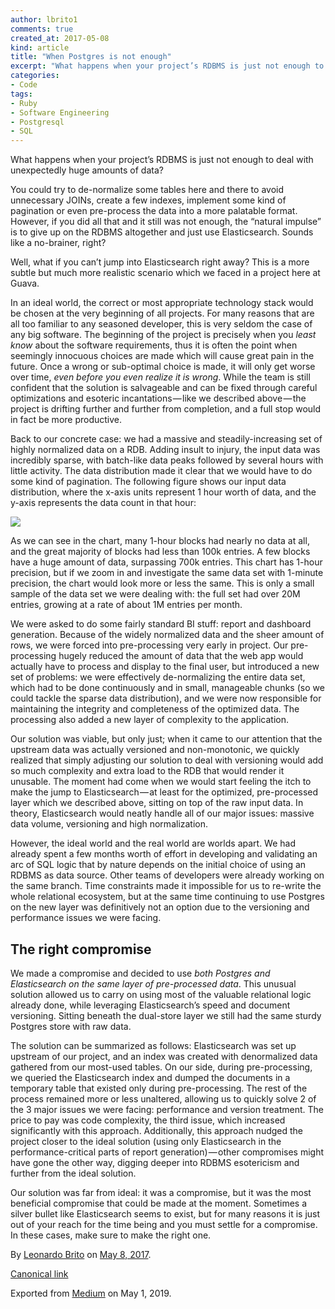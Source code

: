 ```yaml
---
author: lbrito1
comments: true
created_at: 2017-05-08
kind: article
title: "When Postgres is not enough"
excerpt: "What happens when your project’s RDBMS is just not enough to deal with unexpectedly huge amounts of data? Well, what if you can’t jump into Elasticsearch right away?"
categories:
- Code
tags:
- Ruby
- Software Engineering
- Postgresql
- SQL
---
```


What happens when your project’s RDBMS is just not enough to deal with unexpectedly huge amounts of data?

You could try to de-normalize some tables here and there to avoid unnecessary JOINs, create a few indexes, implement some kind of pagination or even pre-process the data into a more palatable format. However, if you did all that and it still was not enough, the “natural impulse” is to give up on the RDBMS altogether and just use Elasticsearch. Sounds like a no-brainer, right?

<!-- more -->

Well, what if you can’t jump into Elasticsearch right away? This is a more subtle but much more realistic scenario which we faced in a project here at Guava.

In an ideal world, the correct or most appropriate technology stack would be chosen at the very beginning of all projects. For many reasons that are all too familiar to any seasoned developer, this is very seldom the case of any big software. The beginning of the project is precisely when you _least_ _know_ about the software requirements, thus it is often the point when seemingly innocuous choices are made which will cause great pain in the future. Once a wrong or sub-optimal choice is made, it will only get worse over time, _even before you even realize it is wrong_. While the team is still confident that the solution is salvageable and can be fixed through careful optimizations and esoteric incantations — like we described above — the project is drifting further and further from completion, and a full stop would in fact be more productive.

Back to our concrete case: we had a massive and steadily-increasing set of highly normalized data on a RDB. Adding insult to injury, the input data was incredibly sparse, with batch-like data peaks followed by several hours with little activity. The data distribution made it clear that we would have to do some kind of pagination. The following figure shows our input data distribution, where the x-axis units represent 1 hour worth of data, and the y-axis represents the data count in that hour:

![](https://cdn-images-1.medium.com/max/800/0*71RikbZX7I55dU74.png)

As we can see in the chart, many 1-hour blocks had nearly no data at all, and the great majority of blocks had less than 100k entries. A few blocks have a huge amount of data, surpassing 700k entries. This chart has 1-hour precision, but if we zoom in and investigate the same data set with 1-minute precision, the chart would look more or less the same. This is only a small sample of the data set we were dealing with: the full set had over 20M entries, growing at a rate of about 1M entries per month.

We were asked to do some fairly standard BI stuff: report and dashboard generation. Because of the widely normalized data and the sheer amount of rows, we were forced into pre-processing very early in project. Our pre-processing hugely reduced the amount of data that the web app would actually have to process and display to the final user, but introduced a new set of problems: we were effectively de-normalizing the entire data set, which had to be done continuously and in small, manageable chunks (so we could tackle the sparse data distribution), and we were now responsible for maintaining the integrity and completeness of the optimized data. The processing also added a new layer of complexity to the application.

Our solution was viable, but only just; when it came to our attention that the upstream data was actually versioned and non-monotonic, we quickly realized that simply adjusting our solution to deal with versioning would add so much complexity and extra load to the RDB that would render it unusable. The moment had come when we would start feeling the itch to make the jump to Elasticsearch — at least for the optimized, pre-processed layer which we described above, sitting on top of the raw input data. In theory, Elasticsearch would neatly handle all of our major issues: massive data volume, versioning and high normalization.

However, the ideal world and the real world are worlds apart. We had already spent a few months worth of effort in developing and validating an arc of SQL logic that by nature depends on the initial choice of using an RDBMS as data source. Other teams of developers were already working on the same branch. Time constraints made it impossible for us to re-write the whole relational ecosystem, but at the same time continuing to use Postgres on the new layer was definitively not an option due to the versioning and performance issues we were facing.

## The right compromise

We made a compromise and decided to use _both Postgres and Elasticsearch on the same layer of pre-processed data_. This unusual solution allowed us to carry on using most of the valuable relational logic already done, while leveraging Elasticsearch’s speed and document versioning. Sitting beneath the dual-store layer we still had the same sturdy Postgres store with raw data.

The solution can be summarized as follows: Elasticsearch was set up upstream of our project, and an index was created with denormalized data gathered from our most-used tables. On our side, during pre-processing, we queried the Elasticsearch index and dumped the documents in a temporary table that existed only during pre-processing. The rest of the process remained more or less unaltered, allowing us to quickly solve 2 of the 3 major issues we were facing: performance and version treatment. The price to pay was code complexity, the third issue, which increased significantly with this approach. Additionally, this approach nudged the project closer to the ideal solution (using only Elasticsearch in the performance-critical parts of report generation) — other compromises might have gone the other way, digging deeper into RDBMS esotericism and further from the ideal solution.

Our solution was far from ideal: it was a compromise, but it was the most beneficial compromise that could be made at the moment. Sometimes a silver bullet like Elasticsearch seems to exist, but for many reasons it is just out of your reach for the time being and you must settle for a compromise. In these cases, make sure to make the right one.

By [Leonardo Brito](https://medium.com/@lbrito) on [May 8, 2017](https://medium.com/p/237b723be442).

[Canonical link](https://medium.com/@lbrito/when-postgres-is-not-enough-237b723be442)

Exported from [Medium](https://medium.com) on May 1, 2019.

